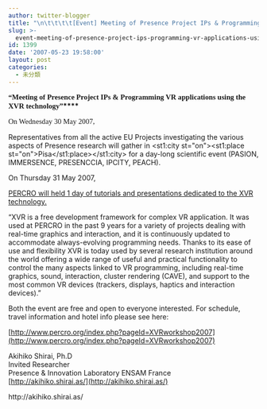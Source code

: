 ```yaml
---
author: twitter-blogger
title: "\n\t\t\t\t[Event] Meeting of Presence Project IPs & Programming VR applications using the XVR technology, Pisa Italy\t\t"
slug: >-
  event-meeting-of-presence-project-ips-programming-vr-applications-using-the-xvr-technology-pisa-italy
id: 1399
date: '2007-05-23 19:58:00'
layout: post
categories:
  - 未分類
---
```


**<span style="font-family:Calibri;font-size:85%;"><span style="font-size: 11pt; font-weight: bold;">“Meeting of Presence Project IPs & Programming VR applications using the XVR technology”</span></span>****<span style="font-size:100%;"><span style="font-size: 12pt; font-weight: bold;"></span></span>**

<span style="font-family:Calibri;font-size:85%;"><span style="font-size: 11pt;" lang="EN-US">On Wednesday 30 May 2007,  

Representatives from all the active EU Projects investigating the various aspects of Presence research will gather in <st1:city st="on"><st1:place st="on">Pisa</st1:place></st1:city> for a day-long scientific event (PASION, IMMERSENCE, PRESENCCIA, IPCITY, PEACH).  

On Thursday 31 May 2007,  

<u>PERCRO will held 1 day of tutorials and presentations dedicated to the XVR technology.</u>  

“XVR is a free development framework for complex VR application. It was used at PERCRO in the past 9 years for a variety of projects dealing with real-time graphics and interaction, and it is continuously updated to accommodate always-evolving programming needs. Thanks to its ease of use and flexibility XVR is today used by several research institution around the world offering a wide range of useful and practical functionality to control the many aspects linked to VR programming, including real-time graphics, sound, interaction, cluster rendering (CAVE), and support to the most common VR devices (trackers, displays, haptics and interaction devices).”  

Both the event are free and open to everyone interested. For schedule, travel information and hotel info please see here:  

[http://www.percro.org/index.php?pageId=XVRworkshop2007](http://www.percro.org/index.php?pageId=XVRworkshop2007)</span></span>   

Akihiko Shirai, Ph.D  
Invited Researcher  
Presence & Innovation Laboratory ENSAM France  
[http://akihiko.shirai.as/](http://akihiko.shirai.as/)

<div>http://akihiko.shirai.as/</div>